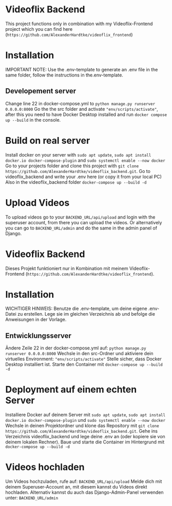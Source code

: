# Videoflix Backend

This project functions only in combination with my Videoflix-Frontend project which you can find here (`https://github.com/AlexanderHardtke/videoflix_frontend`)

# Installation

IMPORTANT NOTE: Use the .env-template to generate an .env file in the same folder, follow the instructions in the.env-template.

## Developement server

Change line 22 in docker-compose.yml to `python manage.py runserver 0.0.0.0:8000`
Go the the src folder and activate `"env/scripts/activate"`, after this you need to have Docker Desktop installed and run `docker compose up --build` in the console.

# Build on real server

Install docker on your server with `sudo apt update`, `sudo apt install docker.io docker-compose-plugin` and `sudo systemctl enable --now docker`
Go to your projects folder and clone this project with `git clone https://github.com/AlexanderHardtke/videoflix_backend.git`.
Go to videoflix_backend and write your .env here (or copy it from your local PC)
Also in the videoflix_backend folder `docker-compose up --build -d`

# Upload Videos

To upload videos go to your `BACKEND_URL/api/upload` and login with the superuser account, from there you can upload the videos.
Or alternatively you can  go to `BACKEND_URL/admin` and do the same in the admin panel of Django.

# Videoflix Backend

Dieses Projekt funktioniert nur in Kombination mit meinem Videoflix-Frontend (`https://github.com/AlexanderHardtke/videoflix_frontend`).

# Installation

WICHTIGER HINWEIS: Benutze die .env-template, um deine eigene .env-Datei zu erstellen. Lege sie im gleichen Verzeichnis ab und befolge die Anweisungen in der Vorlage.

## Entwicklungsserver

Ändere Zeile 22 in der docker-compose.yml auf: `python manage.py runserver 0.0.0.0:8000`
Wechsle in den src-Ordner und aktiviere dein virtuelles Environment: `"env/scripts/activate"`
Stelle sicher, dass Docker Desktop installiert ist.
Starte den Container mit `docker-compose up --build -d`

# Deployment auf einem echten Server

Installiere Docker auf deinem Server mit `sudo apt update`, `sudo apt install docker.io docker-compose-plugin` und `sudo systemctl enable --now docker`
Wechsle in deinen Projektordner und klone das Repository mit  `git clone https://github.com/AlexanderHardtke/videoflix_backend.git`.
Gehe ins Verzeichnis videoflix_backend und lege deine .env an (oder kopiere sie von deinem lokalen Rechner).
Baue und starte die Container im Hintergrund mit `docker-compose up --build -d`

# Videos hochladen

Um Videos hochzuladen, rufe auf: `BACKEND_URL/api/upload`
Melde dich mit deinem Superuser-Account an, mit diesem kannst du Videos direkt hochladen.
Alternativ kannst du auch das Django-Admin-Panel verwenden unter: `BACKEND_URL/admin`
